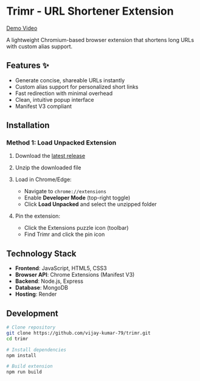 # Trimr - URL Shortener Extension  

[Demo Video](https://drive.google.com/file/d/1lUZyXMsSRE2FsEVL20uqNLAW0moyTOCS/view?usp=sharing)  

A lightweight Chromium-based browser extension that shortens long URLs with custom alias support.

## Features ✨  
- Generate concise, shareable URLs instantly  
- Custom alias support for personalized short links  
- Fast redirection with minimal overhead  
- Clean, intuitive popup interface  
- Manifest V3 compliant  

## Installation  

### Method 1: Load Unpacked Extension  
1. Download the [latest release](https://github.com/vijay-kumar-79/trimr/releases/tag/trimr_v1)  
2. Unzip the downloaded file  
3. Load in Chrome/Edge:  
   - Navigate to `chrome://extensions`  
   - Enable **Developer Mode** (top-right toggle)  
   - Click **Load Unpacked** and select the unzipped folder  

4. Pin the extension:  
   - Click the Extensions puzzle icon (toolbar)  
   - Find Trimr and click the pin icon  

## Technology Stack  
- **Frontend**: JavaScript, HTML5, CSS3  
- **Browser API**: Chrome Extensions (Manifest V3)  
- **Backend**: Node.js, Express  
- **Database**: MongoDB  
- **Hosting**: Render  

## Development  

```bash
# Clone repository
git clone https://github.com/vijay-kumar-79/trimr.git
cd trimr

# Install dependencies
npm install

# Build extension
npm run build
